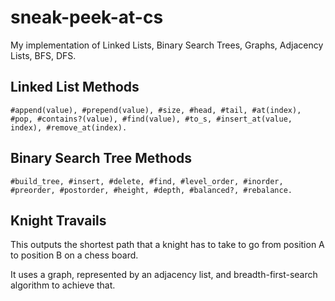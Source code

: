 # sneak-peek-at-cs

My implementation of Linked Lists, Binary Search Trees, Graphs, Adjacency Lists, BFS, DFS.

## Linked List Methods

```
#append(value), #prepend(value), #size, #head, #tail, #at(index), #pop, #contains?(value), #find(value), #to_s, #insert_at(value, index), #remove_at(index).
```

## Binary Search Tree Methods

```
#build_tree, #insert, #delete, #find, #level_order, #inorder, #preorder, #postorder, #height, #depth, #balanced?, #rebalance.
```

## Knight Travails

This outputs the shortest path that a knight has to take to go from position A to position B on a chess board.

It uses a graph, represented by an adjacency list, and breadth-first-search algorithm to achieve that.

